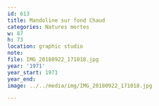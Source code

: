 ```yaml
---
id: 613
title: Mandoline sur fond Chaud
categories: Natures mortes
w: 87
h: 73
location: graphic studio
note:
file: IMG_20180922_171018.jpg
year: '1971'
year_start: 1971
year_end:
image: ../../media/img/IMG_20180922_171018.jpg

---
```

